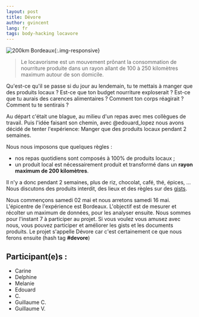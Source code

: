 ```yaml
---
layout: post
title: Dévore
author: gvincent
lang: fr
tags: body-hacking locavore
---
```

![200km Bordeaux](https://i.imgur.com/q05cm9m.jpg){:.img-responsive}

<blockquote>
Le locavorisme est un mouvement prônant la consommation de nourriture produite dans un rayon allant de 100 à 250 kilomètres maximum autour de son domicile.
</blockquote>

Qu'est-ce qu'il se passe si du jour au lendemain, tu te mettais à manger que des produits locaux ? Est-ce que ton budget nourriture exploserait ?
Est-ce que tu aurais des carences alimentaires ? Comment ton corps réagirait ? Comment tu te sentirais ?

<!--more-->

Au départ c'était une blague, au milieu d'un repas avec mes collègues de travail. Puis l'idée faisant son chemin, avec @edouard_lopez nous avons décidé de tenter l'expérience: Manger que des produits locaux pendant 2 semaines.

Nous nous imposons que quelques règles :

  * nos repas quotidiens sont composés à 100% de produits locaux ;
  * un produit local est nécessairement produit et transformé dans un **rayon maximum de 200 kilomètres**.

Il n'y a donc pendant 2 semaines, plus de riz, chocolat, café, thé, épices, ... Nous discutons des produits interdit, des lieux et des règles sur des [gists](https://gist.github.com/guillaumevincent/a7ce8eddbbf6f1dd4e4e).

Nous commençons samedi 02 mai et nous arretons samedi 16 mai. L'épicentre de l'expérience est Bordeaux. L'objectif est de mesurer et récolter un maximum de données, pour les analyser ensuite. Nous sommes pour l'instant 7 à participer au projet. Si vous voulez vous amusez avec nous, vous pouvez participer et améliorer les gists et les documents produits. Le projet s'appelle Dévore car c'est certainement ce que nous ferons ensuite (hash tag **#devore**)


## Participant(e)s :

  * Carine
  * Delphine
  * Melanie
  * Edouard
  * C.
  * Guillaume C.
  * Guillaume V.
